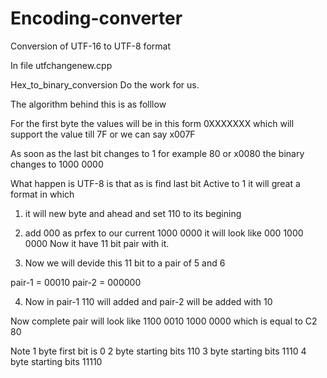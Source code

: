 # Encoding-converter
Conversion of UTF-16 to UTF-8 format

In file utfchangenew.cpp 

Hex_to_binary_conversion Do the work for us.

The algorithm behind this is 
as folllow 

For the first byte  the values will be in this form 0XXXXXXX  which will support the value till 7F or we can say x007F


As soon as the last bit changes to 1 for example 80 or x0080 the binary changes to 1000 0000


What happen is UTF-8 is that as is find last bit Active to 1 it will great a format in which 

1) it will new byte and ahead and set 110 to its begining


2) add 000 as prfex to our current 1000 0000   it will look like   000 1000 0000
Now it have 11 bit pair with it.


3) Now we will devide this 11 bit to a pair of 5 and 6

pair-1 = 00010
pair-2 = 000000


4) Now in pair-1 110 will added and pair-2 will be added with 10

Now complete pair will look like 1100 0010 1000 0000   which is equal to C2 80

Note
1 byte first bit is 0
2 byte starting bits 110
3 byte starting bits 1110
4 byte starting bits 11110



